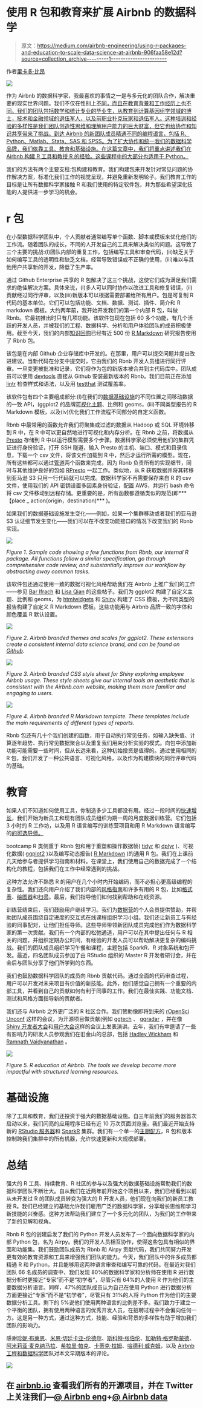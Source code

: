 # 使用 R 包和教育来扩展 Airbnb 的数据科学

> 原文：<https://medium.com/airbnb-engineering/using-r-packages-and-education-to-scale-data-science-at-airbnb-906faa58e12d?source=collection_archive---------1----------------------->

作者[里卡多·比昂](https://twitter.com/ricardobion)

![](img/14908a4ffb309762bc0940893cfc2b2d.png)

作为 Airbnb 的数据科学家，我最喜欢的事情之一是与多元化的团队合作，解决重要的现实世界问题。我们不仅在性别上[不同，而且在教育背景和工作经历上也不同。我们的团队包括数学和统计专业的毕业生，从教育到计算基因组学领域的博士，技术和金融领域的退伍军人，以及前职业扑克玩家和退伍军人。这种培训和经验的多样性是我们团队创造性思维和理解用户能力的巨大财富，但它也给协作和知识共享带来了挑战。到达 Airbnb 的新团队成员精通不同的编程语言，包括 R、Python、Matlab、Stata、SAS 和 SPSS。为了扩大协作和统一我们的数据科学品牌，我们依靠工具、教育和基础设施。在这篇文章中，我们将重点讲述我们在 Airbnb 构建 R 工具和教授 R 的经验。这些课程中的大部分也适用于 Python。](/airbnb-engineering/beginning-with-ourselves-48c5ed46a703)

我们的方法有两个主要支柱:包构建和教育。我们构建包来开发针对常见问题的协作解决方案，标准化我们工作的视觉呈现，并避免重新发明轮子。我们教育工作的目标是让所有数据科学家接触 R 和我们使用的特定软件包，并为那些希望深化技能的人提供进一步学习的机会。

# r 包

在小型数据科学团队中，个人贡献者通常编写单个函数、脚本或模板来优化他们的工作流。随着团队的成长，不同的人开发自己的工具来解决类似的问题。这导致了三个主要的挑战:(I)团队内部的重复工作，包括编写工具和审查代码，(ii)缺乏关于如何编写工具的透明性和缺乏文档，经常导致错误或不正确的使用，(iii)难以与其他用户共享新的开发，降低了生产率。

通过 Github Enterprise 共享的 R 包解决了这三个挑战，这使它们成为满足我们需求的绝佳解决方案。具体来说，(I)多人可以同时协作以改进工具和修复错误，(ii)贡献经过同行评审，以及(iii)新版本可以根据需要部署给所有用户。包是可复制 R 代码的基本单位。它们可以包括功能、文档、数据、测试、插件、简介和 R markdown 模板。大约两年前，我开始开发我们的第一个内部 R 包，叫做 Rbnb。它最初推出时只有几项功能。该软件包现在包括 60 多个功能，有几个活跃的开发人员，并被我们的工程、数据科学、分析和用户体验团队的成员积极使用。截至今天，我们的内部[知识回购](/airbnb-engineering/scaling-knowledge-at-airbnb-875d73eff091)已经有近 500 份 [R Markdown](http://rmarkdown.rstudio.com/) 研究报告使用了 Rbnb 包。

该包是在内部 Github 企业存储库中开发的。在那里，用户可以提交问题并提出改进建议。当新代码在分支中提交时，它由我们的 Rbnb 开发人员组进行同行评审。一旦变更被批准和记录，它们将作为包的新版本被合并到主代码库中。团队成员可以使用 [devtools](https://github.com/hadley/devtools) 直接从 Github 安装最新版本的 Rbnb。我们目前正在添加 [lintr](https://github.com/jimhester/lintr) 检查样式和语法，以及用 [testthat](https://github.com/hadley/testthat) 测试覆盖率。

该软件包有四个主要组成部分:(I)在我们的[数据基础设施](/airbnb-engineering/data-infrastructure-at-airbnb-8adfb34f169c)的不同位置之间移动数据的一致 API，(ggplot2 的品牌[可视化主题](https://github.com/ricardo-bion/ggtech)、比例和 geoms，(iii)不同类型报告的 R Markdown 模板，以及(iv)优化我们工作流程不同部分的自定义函数。

Rbnb 中最常用的函数允许我们将聚集或过滤的数据从 Hadoop 或 SQL 环境转移到 R 中，在 R 中可以更自然地进行可视化和内存分析。在 Rbnb 之前，将数据从 [Presto](https://prestodb.io/) 存储到 R 中以运行模型需要多个步骤。数据科学家必须使用他们的集群凭证进行身份验证，打开 SSH 隧道，输入 Presto 的主机、端口、模式和目录信息，下载一个 csv 文件，将该文件加载到 R 中，然后才运行所需的模型。现在，所有这些都可以通过[管道](https://github.com/smbache/magrittr)两个函数来完成，因为 Rbnb 负责所有的实现细节，同时与其他维护良好的包如 [RPresto](https://github.com/prestodb/RPresto) 一起工作。类似地，从 R 获取数据并将其转移到亚马逊 S3 只用一行代码就可以完成。数据科学家不再需要保存来自 R 的 csv 文件，使用我们的 API 密钥设置多因素身份验证，配置 AWS，并运行 bash 命令将 csv 文件移动到远程存储。更重要的是，所有函数都遵循类似的规范(即***【place _ action(origin，destination)*** )。

如果我们的数据基础设施发生变化——例如，如果一个集群移动或者我们的亚马逊 S3 认证细节发生变化——我们可以在不改变功能接口的情况下改变我们的 Rbnb 实现。

![](img/e52b0a00035dfb935aabf48bd6863cee.png)

*Figure 1\. Sample code showing a few functions from Rbnb, our internal R package. All functions follow a similar specification, go through comprehensive code review, and substantially improve our workflow by abstracting away common tasks.*

该软件包还通过使用一致的数据可视化风格帮助我们在 Airbnb 上推广我们的工作——参见 [Bar Ifrach](/airbnb-engineering/how-airbnb-uses-machine-learning-to-detect-host-preferences-18ce07150fa3#.rx4kj4ntg) 和 [Lisa Qian](/airbnb-engineering/how-well-does-nps-predict-rebooking-9c84641a79a7#.1ulo05cgr) 的这些帖子。我们为 ggplot2 构建了自定义主题、比例和 geoms，为 [htmlwidgets](http://www.htmlwidgets.org/) 和 [Shiny](http://shiny.rstudio.com/) 构建了 CSS 模板，为不同类型的报告构建了自定义 R Markdown 模板。这些功能用与 Airbnb 品牌一致的字体和颜色覆盖 R 默认设置。

![](img/c9acd3f3781fae2ffad470af9b8ca5a7.png)

*Figure 2\. Airbnb branded themes and scales for ggplot2\. These extensions create a consistent internal data science brand, and can be found on* [*Github*](https://github.com/ricardo-bion/ggtech)*.*

![](img/982a34925135a34441b74e2e618eaa3f.png)

*Figure 3\. Airbnb branded CSS style sheet for Shiny exploring employee Airbnb usage. These style sheets give our internal tools an aesthetic that is consistent with the Airbnb.com website, making them more familiar and engaging to users.*

![](img/6f65c376638681ee9138b7f1430663d1.png)

*Figure 4\. Airbnb branded R Markdown template. These templates include the main requirements of different types of reports.*

Rbnb 包还有几十个我们创建的函数，用于自动执行常见任务，如输入缺失值、计算逐年趋势、执行常见数据聚合以及重复我们用来分析实验的模式。向包中添加新功能可能需要一些时间，但从长远来看，这种初始投资是值得的。通过使用相同的 R 包，我们开发了一种公共语言、可视化风格，以及作为构建模块的同行评审代码的基础。

# **教育**

如果人们不知道如何使用工具，你制造多少工具都没有用。经过一段时间的[快速增长](http://venturebeat.com/2015/06/30/how-we-scaled-data-science-to-all-sides-of-airbnb-over-5-years-of-hypergrowth/)，我们开始为新员工和现有团队成员组织为期一周的月度数据训练营。它们包括 3 小时的 R 工作坊，以及用 R 语言编写的训练营项目和用 R Markdown 语言编写的[的可选导师。](/airbnb-engineering/scaling-knowledge-at-airbnb-875d73eff091)

bootcamp R 类侧重于 Rbnb 包和用于重塑和操作数据帧( [tidyr](https://github.com/hadley/tidyr) 和 [dplyr](https://github.com/hadley/dplyr) )、可视化数据( [ggplot2](https://github.com/hadley/ggplot2) )以及编写动态报告( [R Markdown](https://github.com/rstudio/rmarkdown) )的通用 R 包。我们在上课前几天给参与者提供学习指南和材料。在课堂上，我们使用自己的数据完成了一个结构化的教程，包括我们在工作中经常遇到的挑战。

这种方法允许不熟悉 R 的用户在几个小时内开始编码，而不必担心更高级编程的复杂性。我们还向用户介绍了我们内部的[风格指南](http://adv-r.had.co.nz/Style.html)和许多有用的 R 包，比如[格式表](https://github.com/renkun-ken/formattable)、[绘图器](https://github.com/rich-iannone/DiagrammeR)和[扫帚](https://github.com/dgrtwo/broom)。最后，我们指导他们如何找到帮助和在线资源。

训练营结束后，我们鼓励用户继续学习。我们为[数据营](https://www.datacamp.com/courses)的个人会员提供赞助，并帮助团队成员围绕自定进度的交互式在线课程组织学习小组。我们还让新员工与有经验的同事配对，让他们担任导师。这些导师带领新团队成员完成他们作为数据科学家的第一次贡献。我们有一个内部的松弛通道，用户可以在其中提出任何与 R 相关的问题，并组织定期办公时间，有经验的开发人员可以帮助解决更复杂的编码挑战。我们的团队成员组织学习午餐和课程，主题包括 SparkR、R 对象系统和包开发。最近，四名团队成员参加了由 RStudio 组织的 Master R 开发者研讨会，并在会后与团队分享了他们所学到的东西。

我们也鼓励数据科学团队的成员向 Rbnb 贡献代码。通过全面的代码审查过程，用户可以开发对未来项目有价值的新技能。此外，他们感觉自己拥有一个重要的内部工具，并看到自己的贡献如何有利于同事的工作。我们在最佳实践、功能文档、测试和风格方面指导新的贡献者。

我们还与 Airbnb 之外更广泛的 R 社区合作。我们赞助像即将到来的 [rOpenSci Unconf](http://unconf16.ropensci.org/#sponsors) 这样的会议，为开源项目做贡献(例如 [ggtech](https://github.com/ricardo-bion/ggtech) 、 [ggradar](https://github.com/ricardo-bion/ggradar) ，并在像 [Shiny 开发者大会](https://www.rstudio.com/shinydevcon)和[用户大会](http://user2016.org/)这样的会议上发表演讲。去年，我们有幸邀请了一些有影响力的研发人员参观我们在旧金山的总部，包括 [Hadley Wickham](https://twitter.com/hadleywickham) 和 [Ramnath Vaidyanathan](https://twitter.com/ramnath_vaidya) 。

![](img/0e7ee18f335f87225ef70cd8a0c27e1e.png)

*Figure 5\. R education at Airbnb. The tools we develop become more impactful with structured learning resources.*

# **基础设施**

除了工具和教育，我们还投资于强大的数据基础设施。自三年前我们的服务器首次启动以来，我们闪亮的应用程序已经有近 10 万次页面浏览量。我们最近开始支持新的 [RStudio 服务器](https://www.rstudio.com/products/rstudio/download-server/)和 [SparkR](https://spark.apache.org/docs/1.6.0/sparkr.html) 集群。我们有一个单一的[主厨配方](https://docs.chef.io/recipes.html)，R 包和版本控制跨我们集群中的所有机器，允许快速更新和大规模部署。

# **总结**

强大的 R 工具、持续教育、R 社区的参与以及强大的数据基础设施帮助我们的数据科学团队不断壮大。自从我们在近两年前开始这个项目以来，我们已经看到以前从未开发过 R 的团队成员转变为强大的 R 开发人员，他们现在向我们的新员工教授 R。我们已经建立的基础允许我们雇用广泛的数据科学家，分享增长思维和学习新技能的兴奋感。这种方法帮助我们建立了一个多元化的团队，为我们的工作带来了新的见解和视角。

Rbnb R 包的创建启发了我们的 Python 开发人员发布了一个面向数据科学家的内部 Python 包，名为 Airpy。我们的开发人员相互协作，使得这些包具有相似的界面和功能集。我们鼓励团队成员为 Rbnb 和 Airpy 贡献代码，我们共同努力开发更有效的教育资源和工具来增强我们团队的能力。今天，我们团队中的许多成员都精通 R 和 Python，并且能够用这两种语言审查和编写可靠的代码。在最近对我们团队 66 名成员的调查中，我们发现 80%的数据科学家和分析师在使用 R 进行数据分析时更接近“专家”而不是“初学者”，尽管只有 64%的人使用 R 作为他们的主要数据分析语言。同样，47%的团队成员认为自己在使用 Python 进行数据分析方面更接近“专家”而不是“初学者”，尽管只有 31%的人将 Python 作为他们的主要数据分析工具。剩下的 5%说他们使用两种语言的比例差不多。我们致力于建立一个平衡的团队，拥有使用两种语言的优秀开发人员，在招聘过程中不会偏向任何一方。这是另一种方式，通过这种方式，技能、经验和背景的多样性有助于增加我们团队的影响力。

感谢[珍妮·布莱恩](https://twitter.com/JennyBryan)、[米恩·切廷卡亚-伦德尔](https://twitter.com/minebocek)、[斯科特·张伯伦](https://twitter.com/sckottie)、[加勒特·格罗勒蒙德](https://twitter.com/StatGarrett)、[阿米莉亚·麦克纳马拉](https://twitter.com/AmeliaMN)、[希拉里·帕克](https://twitter.com/hspter)、[卡蒂克·拉姆](https://twitter.com/_inundata)、[哈德利·威克姆](https://twitter.com/hadleywickham)，以及 [Airbnb 工程和数据科学](https://twitter.com/AirbnbNerds)团队对本文早期版本的评论。

![](img/3913f6470a7657e02386189e67b4eb30.png)

## 在 [airbnb.io](http://airbnb.io) 查看我们所有的开源项目，并在 Twitter 上关注我们—[@ Airbnb eng](https://twitter.com/AirbnbEng)+[@ Airbnb data](https://twitter.com/AirbnbData)